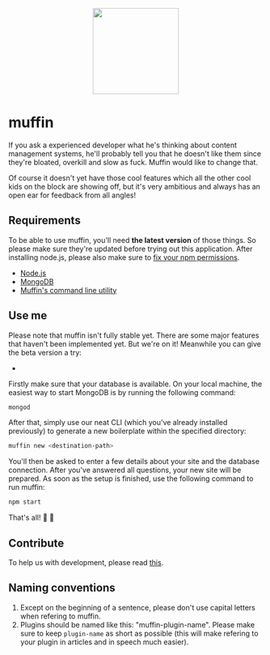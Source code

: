 <p align="center">
  <a href="http://muffin.cafe">
    <img src="http://i.imgur.com/buhMCWz.png" width="170">
  </a>
</p>

# muffin

If you ask a experienced developer what he's thinking about content management systems, he'll probably tell you that he doesn't like them since they're bloated, overkill and slow as fuck. Muffin would like to change that.

Of course it doesn't yet have those cool features which all the other cool kids on the block are showing off, but it's very ambitious and always has an open ear for feedback from all angles!

## Requirements

To be able to use muffin, you'll need **the latest version** of those things. So please make sure they're updated before trying out this application. After installing node.js, please also make sure to [fix your npm permissions](https://docs.npmjs.com/getting-started/fixing-npm-permissions).

- [Node.js](https://nodejs.org/en/)
- [MongoDB](https://www.mongodb.org)
- [Muffin's command line utility](https://www.npmjs.com/package/muffin-cli)

## Use me

Please note that muffin isn't fully stable yet. There are some major features that haven't been implemented yet. But we're on it! Meanwhile you can give the beta version a try:

-

Firstly make sure that your database is available. On your local machine, the easiest way to start MongoDB is by running the following command:

```bash
mongod
```

After that, simply use our neat CLI (which you've already installed previously) to generate a new boilerplate within the specified directory:

```bash
muffin new <destination-path>
```

You'll then be asked to enter a few details about your site and the database connection. After you've answered all questions, your new site will be prepared. As soon as the setup is finished, use the following command to run muffin:

```bash
npm start
```

That's all! :loudspeaker: :turtle:

## Contribute

To help us with development, please read [this](CONTRIBUTING.md).

## Naming conventions

1. Except on the beginning of a sentence, please don't use capital letters when refering to muffin.
2. Plugins should be named like this: "muffin-plugin-name". Please make sure to keep `plugin-name` as short as possible (this will make refering to your plugin in articles and in speech much easier).
